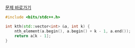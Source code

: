 [문제 바로가기](https://boj.kr/16455)

```c++
#include <bits/stdc++.h>

int kth(std::vector<int> &a, int k) {
    nth_element(a.begin(), a.begin() + k - 1, a.end());
    return a[k - 1];
}
```